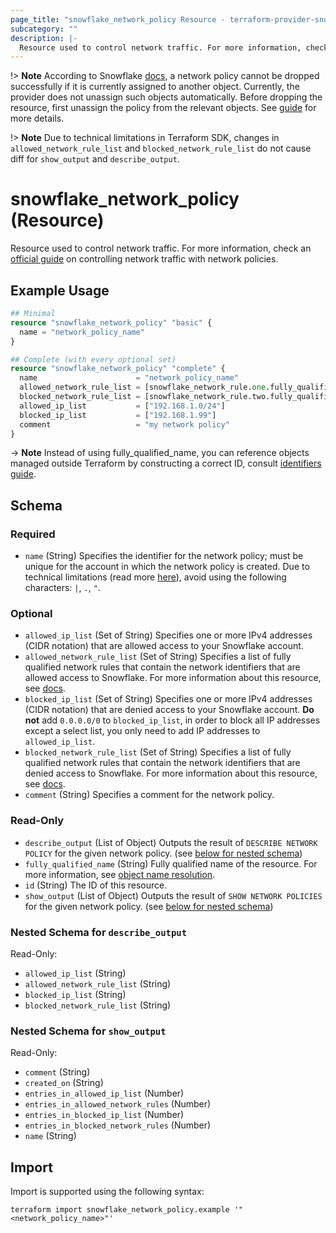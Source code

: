 ```yaml
---
page_title: "snowflake_network_policy Resource - terraform-provider-snowflake"
subcategory: ""
description: |-
  Resource used to control network traffic. For more information, check an official guide https://docs.snowflake.com/en/user-guide/network-policies on controlling network traffic with network policies.
---
```


!> **Note** According to Snowflake [docs](https://docs.snowflake.com/en/sql-reference/sql/drop-network-policy#usage-notes), a network policy cannot be dropped successfully if it is currently assigned to another object. Currently, the provider does not unassign such objects automatically. Before dropping the resource, first unassign the policy from the relevant objects. See [guide](https://registry.terraform.io/providers/Snowflake-Labs/snowflake/latest/docs/guides/unassigning_policies) for more details.

!> **Note** Due to technical limitations in Terraform SDK, changes in `allowed_network_rule_list` and `blocked_network_rule_list` do not cause diff for `show_output` and `describe_output`.

# snowflake_network_policy (Resource)

Resource used to control network traffic. For more information, check an [official guide](https://docs.snowflake.com/en/user-guide/network-policies) on controlling network traffic with network policies.

## Example Usage

```terraform
## Minimal
resource "snowflake_network_policy" "basic" {
  name = "network_policy_name"
}

## Complete (with every optional set)
resource "snowflake_network_policy" "complete" {
  name                      = "network_policy_name"
  allowed_network_rule_list = [snowflake_network_rule.one.fully_qualified_name]
  blocked_network_rule_list = [snowflake_network_rule.two.fully_qualified_name]
  allowed_ip_list           = ["192.168.1.0/24"]
  blocked_ip_list           = ["192.168.1.99"]
  comment                   = "my network policy"
}
```
-> **Note** Instead of using fully_qualified_name, you can reference objects managed outside Terraform by constructing a correct ID, consult [identifiers guide](https://registry.terraform.io/providers/Snowflake-Labs/snowflake/latest/docs/guides/identifiers#new-computed-fully-qualified-name-field-in-resources).
<!-- TODO(SNOW-1634854): include an example showing both methods-->

<!-- schema generated by tfplugindocs -->
## Schema

### Required

- `name` (String) Specifies the identifier for the network policy; must be unique for the account in which the network policy is created. Due to technical limitations (read more [here](https://github.com/Snowflake-Labs/terraform-provider-snowflake/blob/main/docs/technical-documentation/identifiers_rework_design_decisions.md#known-limitations-and-identifier-recommendations)), avoid using the following characters: `|`, `.`, `"`.

### Optional

- `allowed_ip_list` (Set of String) Specifies one or more IPv4 addresses (CIDR notation) that are allowed access to your Snowflake account.
- `allowed_network_rule_list` (Set of String) Specifies a list of fully qualified network rules that contain the network identifiers that are allowed access to Snowflake. For more information about this resource, see [docs](./network_rule).
- `blocked_ip_list` (Set of String) Specifies one or more IPv4 addresses (CIDR notation) that are denied access to your Snowflake account. **Do not** add `0.0.0.0/0` to `blocked_ip_list`, in order to block all IP addresses except a select list, you only need to add IP addresses to `allowed_ip_list`.
- `blocked_network_rule_list` (Set of String) Specifies a list of fully qualified network rules that contain the network identifiers that are denied access to Snowflake. For more information about this resource, see [docs](./network_rule).
- `comment` (String) Specifies a comment for the network policy.

### Read-Only

- `describe_output` (List of Object) Outputs the result of `DESCRIBE NETWORK POLICY` for the given network policy. (see [below for nested schema](#nestedatt--describe_output))
- `fully_qualified_name` (String) Fully qualified name of the resource. For more information, see [object name resolution](https://docs.snowflake.com/en/sql-reference/name-resolution).
- `id` (String) The ID of this resource.
- `show_output` (List of Object) Outputs the result of `SHOW NETWORK POLICIES` for the given network policy. (see [below for nested schema](#nestedatt--show_output))

<a id="nestedatt--describe_output"></a>
### Nested Schema for `describe_output`

Read-Only:

- `allowed_ip_list` (String)
- `allowed_network_rule_list` (String)
- `blocked_ip_list` (String)
- `blocked_network_rule_list` (String)


<a id="nestedatt--show_output"></a>
### Nested Schema for `show_output`

Read-Only:

- `comment` (String)
- `created_on` (String)
- `entries_in_allowed_ip_list` (Number)
- `entries_in_allowed_network_rules` (Number)
- `entries_in_blocked_ip_list` (Number)
- `entries_in_blocked_network_rules` (Number)
- `name` (String)

## Import

Import is supported using the following syntax:

```shell
terraform import snowflake_network_policy.example '"<network_policy_name>"'
```
